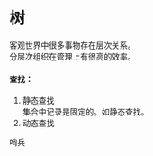 # 树

客观世界中很多事物存在层次关系。  
分层次组织在管理上有很高的效率。

#### 查找：
<ol>
<li>静态查找</li>
集合中记录是固定的。如静态查找。
<li>动态查找</li>
</ol>

哨兵